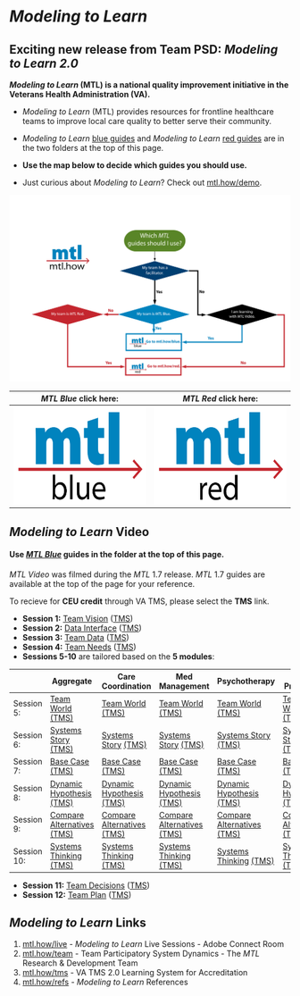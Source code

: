 # _Modeling to Learn_ 

## Exciting new release from Team PSD: _Modeling to Learn 2.0_ 

**_Modeling to Learn_ (MTL) is a national quality improvement initiative in the Veterans Health Administration (VA).** 
- _Modeling to Learn_ (MTL) provides resources for frontline healthcare teams to improve local care quality to better serve their community. 

- _Modeling to Learn_ [blue guides](https://mtl.how/blue) and _Modeling to Learn_ [red guides](https://mtl.how/red) are in the two folders at the top of this page.
- **Use the map below to decide which guides you should use.**
- Just curious about _Modeling to Learn_? Check out [mtl.how/demo](https://mtl.how/demo).

[<img src = "https://github.com/lzim/teampsd/blob/master/resources/maps/mtl.how_map.png">](https://mtl.how)

 _MTL Blue_ click here: | _MTL Red_ click here:
-- | --
[<img src = "https://github.com/lzim/teampsd/blob/master/resources/logos/mtl_how_blue.png" height = "175" width = "300">](https://github.com/lzim/mtl/tree/master/blue) | [<img src = "https://github.com/lzim/teampsd/blob/master/resources/logos/mtl_how_red.png" height = "175" width = "300">](https://github.com/lzim/mtl/tree/master/red) |

## _Modeling to Learn_ Video
#### Use [_MTL Blue_](https://mtl.how/blue) guides in the folder at the top of this page.
_MTL Video_ was filmed during the _MTL_ 1.7 release. _MTL_ 1.7 guides are available at the top of the page for your reference.

To recieve for **CEU credit** through VA TMS, please select the **TMS** link.

- **Session 1:** [Team Vision](https://bcove.video/2PBJxli) ([TMS](https://hcm03.ns2cloud.com/sf/learning?destUrl=https%3a%2f%2fva%2dhcm03%2ens2cloud%2ecom%2flearning%2fuser%2fdeeplink%5fredirect%2ejsp%3flinkId%3dITEM%5fDETAILS%26componentID%3d41387%26componentTypeID%3dVA%26revisionDate%3d1585238760000%26fromSF%3dY&company=VAHCM03))
- **Session 2:** [Data Interface](https://bcove.video/2PGS6vo) ([TMS](https://hcm03.ns2cloud.com/sf/learning?destUrl=https%3a%2f%2fva%2dhcm03%2ens2cloud%2ecom%2flearning%2fuser%2fdeeplink%5fredirect%2ejsp%3flinkId%3dITEM%5fDETAILS%26componentID%3d41544%26componentTypeID%3dVA%26revisionDate%3d1586807640000%26fromSF%3dY&company=VAHCM03))
- **Session 3:** [Team Data](https://bcove.video/38Buyk2) ([TMS](https://hcm03.ns2cloud.com/sf/learning?destUrl=https%3a%2f%2fva%2dhcm03%2ens2cloud%2ecom%2flearning%2fuser%2fdeeplink%5fredirect%2ejsp%3flinkId%3dITEM%5fDETAILS%26componentID%3d41433%26componentTypeID%3dVA%26revisionDate%3d1585580220000%26fromSF%3dY&company=VAHCM03))
- **Session 4:** [Team Needs](https://bcove.video/36E0XF7) ([TMS](https://hcm03.ns2cloud.com/sf/learning?destUrl=https%3a%2f%2fva%2dhcm03%2ens2cloud%2ecom%2flearning%2fuser%2fdeeplink%5fredirect%2ejsp%3flinkId%3dITEM%5fDETAILS%26componentID%3d41434%26componentTypeID%3dVA%26revisionDate%3d1585580820000%26fromSF%3dY&company=VAHCM03))
- **Sessions 5-10** are tailored based on the **5 modules**:

  | Aggregate | Care Coordination | Med Management | Psychotherapy | Suicide Prevention | 
-- | -- | -- | -- | -- | -- 
Session 5: | [Team World](https://bcove.video/36xbi5t)   [(TMS)](https://hcm03.ns2cloud.com/sf/learning?destUrl=https%3a%2f%2fva%2dhcm03%2ens2cloud%2ecom%2flearning%2fuser%2fdeeplink%5fredirect%2ejsp%3flinkId%3dITEM%5fDETAILS%26componentID%3d41435%26componentTypeID%3dVA%26revisionDate%3d1585581000000%26fromSF%3dY&company=VAHCM03) | [Team World](https://bcove.video/34fw7AR)   [(TMS)](https://hcm03.ns2cloud.com/sf/learning?destUrl=https%3a%2f%2fva%2dhcm03%2ens2cloud%2ecom%2flearning%2fuser%2fdeeplink%5fredirect%2ejsp%3flinkId%3dITEM%5fDETAILS%26componentID%3d41574%26componentTypeID%3dVA%26revisionDate%3d1586956380000%26fromSF%3dY&company=VAHCM03) | [Team World](https://bcove.video/2snBuko)   [(TMS)](https://hcm03.ns2cloud.com/sf/learning?destUrl=https%3a%2f%2fva%2dhcm03%2ens2cloud%2ecom%2flearning%2fuser%2fdeeplink%5fredirect%2ejsp%3flinkId%3dITEM%5fDETAILS%26componentID%3d41575%26componentTypeID%3dVA%26revisionDate%3d1586956560000%26fromSF%3dY&company=VAHCM03) | [Team World](https://bcove.video/34gfrJG)   [(TMS)](https://hcm03.ns2cloud.com/sf/learning?destUrl=https%3a%2f%2fva%2dhcm03%2ens2cloud%2ecom%2flearning%2fuser%2fdeeplink%5fredirect%2ejsp%3flinkId%3dITEM%5fDETAILS%26componentID%3d41576%26componentTypeID%3dVA%26revisionDate%3d1586956680000%26fromSF%3dY&company=VAHCM03) | [Team   World](https://bcove.video/2PgYXN5)   [(TMS)](https://hcm03.ns2cloud.com/sf/learning?destUrl=https%3a%2f%2fva%2dhcm03%2ens2cloud%2ecom%2flearning%2fuser%2fdeeplink%5fredirect%2ejsp%3flinkId%3dITEM%5fDETAILS%26componentID%3d41577%26componentTypeID%3dVA%26revisionDate%3d1586956920000%26fromSF%3dY&company=VAHCM03) |  
Session 6: | [Systems Story](https://bcove.video/35lRbaf)   [(TMS)](https://hcm03.ns2cloud.com/sf/learning?destUrl=https%3a%2f%2fva%2dhcm03%2ens2cloud%2ecom%2flearning%2fuser%2fdeeplink%5fredirect%2ejsp%3flinkId%3dITEM%5fDETAILS%26componentID%3d41436%26componentTypeID%3dVA%26revisionDate%3d1585594980000%26fromSF%3dY&company=VAHCM03) | [Systems Story](https://bcove.video/2POCoP0)   [(TMS)](https://hcm03.ns2cloud.com/sf/learning?destUrl=https%3a%2f%2fva%2dhcm03%2ens2cloud%2ecom%2flearning%2fuser%2fdeeplink%5fredirect%2ejsp%3flinkId%3dITEM%5fDETAILS%26componentID%3d41485%26componentTypeID%3dVA%26revisionDate%3d1586278800000%26fromSF%3dY&company=VAHCM03) | [Systems Story](https://bcove.video/2YNtPYt)   [(TMS)](https://hcm03.ns2cloud.com/sf/learning?destUrl=https%3a%2f%2fva%2dhcm03%2ens2cloud%2ecom%2flearning%2fuser%2fdeeplink%5fredirect%2ejsp%3flinkId%3dITEM%5fDETAILS%26componentID%3d41486%26componentTypeID%3dVA%26revisionDate%3d1586279040000%26fromSF%3dY&company=VAHCM03) | [Systems Story](https://bcove.video/2YMyOsC)   [(TMS)](https://hcm03.ns2cloud.com/sf/learning?destUrl=https%3a%2f%2fva%2dhcm03%2ens2cloud%2ecom%2flearning%2fuser%2fdeeplink%5fredirect%2ejsp%3flinkId%3dITEM%5fDETAILS%26componentID%3d41487%26componentTypeID%3dVA%26revisionDate%3d1586278680000%26fromSF%3dY&company=VAHCM03) | [Systems   Story](https://bcove.video/2PGWGKa)   [(TMS)](https://hcm03.ns2cloud.com/sf/learning?destUrl=https%3a%2f%2fva%2dhcm03%2ens2cloud%2ecom%2flearning%2fuser%2fdeeplink%5fredirect%2ejsp%3flinkId%3dITEM%5fDETAILS%26componentID%3d41488%26componentTypeID%3dVA%26revisionDate%3d1586279340000%26fromSF%3dY&company=VAHCM03)
Session 7: | [Base Case](https://bcove.video/2PGqKWd)   [(TMS)](https://hcm03.ns2cloud.com/sf/learning?destUrl=https%3a%2f%2fva%2dhcm03%2ens2cloud%2ecom%2flearning%2fuser%2fdeeplink%5fredirect%2ejsp%3flinkId%3dITEM%5fDETAILS%26componentID%3d41489%26componentTypeID%3dVA%26revisionDate%3d1586277780000%26fromSF%3dY&company=VAHCM03) | [Base Case](https://bcove.video/2PJxPVP)   [(TMS)](https://hcm03.ns2cloud.com/sf/learning?destUrl=https%3a%2f%2fva%2dhcm03%2ens2cloud%2ecom%2flearning%2fuser%2fdeeplink%5fredirect%2ejsp%3flinkId%3dITEM%5fDETAILS%26componentID%3d41490%26componentTypeID%3dVA%26revisionDate%3d1586278020000%26fromSF%3dY&company=VAHCM03) | [Base Case](https://bcove.video/2qNGRsw)   [(TMS)](https://hcm03.ns2cloud.com/sf/learning?destUrl=https%3a%2f%2fva%2dhcm03%2ens2cloud%2ecom%2flearning%2fuser%2fdeeplink%5fredirect%2ejsp%3flinkId%3dITEM%5fDETAILS%26componentID%3d41491%26componentTypeID%3dVA%26revisionDate%3d1586278260000%26fromSF%3dY&company=VAHCM03) | [Base Case](https://bcove.video/2YN5nH2)   [(TMS)](https://hcm03.ns2cloud.com/sf/learning?destUrl=https%3a%2f%2fva%2dhcm03%2ens2cloud%2ecom%2flearning%2fuser%2fdeeplink%5fredirect%2ejsp%3flinkId%3dITEM%5fDETAILS%26componentID%3d41492%26componentTypeID%3dVA%26revisionDate%3d1586278500000%26fromSF%3dY&company=VAHCM03) | [Base   Case](https://bcove.video/2RVNQuu)   [(TMS)](https://hcm03.ns2cloud.com/sf/learning?destUrl=https%3a%2f%2fva%2dhcm03%2ens2cloud%2ecom%2flearning%2fuser%2fdeeplink%5fredirect%2ejsp%3flinkId%3dITEM%5fDETAILS%26componentID%3d41493%26componentTypeID%3dVA%26revisionDate%3d1586278380000%26fromSF%3dY&company=VAHCM03) |  
Session 8: | [Dynamic Hypothesis](https://bcove.video/35ks9bC)   [(TMS)](https://hcm03.ns2cloud.com/sf/learning?destUrl=https%3a%2f%2fva%2dhcm03%2ens2cloud%2ecom%2flearning%2fuser%2fdeeplink%5fredirect%2ejsp%3flinkId%3dITEM%5fDETAILS%26componentID%3d41456%26componentTypeID%3dVA%26revisionDate%3d1585663140000%26fromSF%3dY&company=VAHCM03) | [Dynamic Hypothesis](https://bcove.video/2RMmCql)   [(TMS)](https://hcm03.ns2cloud.com/sf/learning?destUrl=https%3a%2f%2fva%2dhcm03%2ens2cloud%2ecom%2flearning%2fuser%2fdeeplink%5fredirect%2ejsp%3flinkId%3dITEM%5fDETAILS%26componentID%3d41546%26componentTypeID%3dVA%26revisionDate%3d1586807760000%26fromSF%3dY&company=VAHCM03) | [Dynamic Hypothesis](https://bcove.video/35kBzUy)   [(TMS)](https://hcm03.ns2cloud.com/sf/learning?destUrl=https%3a%2f%2fva%2dhcm03%2ens2cloud%2ecom%2flearning%2fuser%2fdeeplink%5fredirect%2ejsp%3flinkId%3dITEM%5fDETAILS%26componentID%3d41547%26componentTypeID%3dVA%26revisionDate%3d1586807880000%26fromSF%3dY&company=VAHCM03) | [Dynamic Hypothesis](https://bcove.video/2smgSJc)   [(TMS)](https://hcm03.ns2cloud.com/sf/learning?destUrl=https%3a%2f%2fva%2dhcm03%2ens2cloud%2ecom%2flearning%2fuser%2fdeeplink%5fredirect%2ejsp%3flinkId%3dITEM%5fDETAILS%26componentID%3d41548%26componentTypeID%3dVA%26revisionDate%3d1586808000000%26fromSF%3dY&company=VAHCM03) | [Dynamic   Hypothesis](https://bcove.video/2RQGDMk)   [(TMS)](https://hcm03.ns2cloud.com/sf/learning?destUrl=https%3a%2f%2fva%2dhcm03%2ens2cloud%2ecom%2flearning%2fuser%2fdeeplink%5fredirect%2ejsp%3flinkId%3dITEM%5fDETAILS%26componentID%3d41549%26componentTypeID%3dVA%26revisionDate%3d1586808180000%26fromSF%3dY&company=VAHCM03)
Session 9: | [Compare Alternatives](https://bcove.video/2t8cRs7)   [(TMS)](https://hcm03.ns2cloud.com/sf/learning?destUrl=https%3a%2f%2fva%2dhcm03%2ens2cloud%2ecom%2flearning%2fuser%2fdeeplink%5fredirect%2ejsp%3flinkId%3dITEM%5fDETAILS%26componentID%3d41494%26componentTypeID%3dVA%26revisionDate%3d1586279640000%26fromSF%3dY&company=VAHCM03) | [Compare Alternatives](https://bcove.video/38B9Pgw)   [(TMS)](https://hcm03.ns2cloud.com/sf/learning?destUrl=https%3a%2f%2fva%2dhcm03%2ens2cloud%2ecom%2flearning%2fuser%2fdeeplink%5fredirect%2ejsp%3flinkId%3dITEM%5fDETAILS%26componentID%3d41550%26componentTypeID%3dVA%26revisionDate%3d1586808300000%26fromSF%3dY&company=VAHCM03) | [Compare Alternatives](https://bcove.video/36AoaaS)   [(TMS)](https://hcm03.ns2cloud.com/sf/learning?destUrl=https%3a%2f%2fva%2dhcm03%2ens2cloud%2ecom%2flearning%2fuser%2fdeeplink%5fredirect%2ejsp%3flinkId%3dITEM%5fDETAILS%26componentID%3d41551%26componentTypeID%3dVA%26revisionDate%3d1586808420000%26fromSF%3dY&company=VAHCM03) | [Compare Alternatives](https://bcove.video/2PgADLb)   [(TMS)](https://hcm03.ns2cloud.com/sf/learning?destUrl=https%3a%2f%2fva%2dhcm03%2ens2cloud%2ecom%2flearning%2fuser%2fdeeplink%5fredirect%2ejsp%3flinkId%3dITEM%5fDETAILS%26componentID%3d41552%26componentTypeID%3dVA%26revisionDate%3d1586808780000%26fromSF%3dY&company=VAHCM03) | [Compare   Alternatives](https://bcove.video/34oXQiQ)   [(TMS)](https://hcm03.ns2cloud.com/sf/learning?destUrl=https%3a%2f%2fva%2dhcm03%2ens2cloud%2ecom%2flearning%2fuser%2fdeeplink%5fredirect%2ejsp%3flinkId%3dITEM%5fDETAILS%26componentID%3d41553%26componentTypeID%3dVA%26revisionDate%3d1586808900000%26fromSF%3dY&company=VAHCM03)
Session 10: | [Systems Thinking](https://bcove.video/2RVMiB3)   [(TMS)](https://hcm03.ns2cloud.com/sf/learning?destUrl=https%3a%2f%2fva%2dhcm03%2ens2cloud%2ecom%2flearning%2fuser%2fdeeplink%5fredirect%2ejsp%3flinkId%3dITEM%5fDETAILS%26componentID%3d41483%26componentTypeID%3dVA%26revisionDate%3d1586285100000%26fromSF%3dY&company=VAHCM03) | [Systems Thinking](https://bcove.video/2YIcHUe)   [(TMS)](https://hcm03.ns2cloud.com/sf/learning?destUrl=https%3a%2f%2fva%2dhcm03%2ens2cloud%2ecom%2flearning%2fuser%2fdeeplink%5fredirect%2ejsp%3flinkId%3dITEM%5fDETAILS%26componentID%3d41545%26componentTypeID%3dVA%26revisionDate%3d1586809200000%26fromSF%3dY&company=VAHCM03) | [Systems Thinking](https://bcove.video/2EbU0ii)   [(TMS)](https://hcm03.ns2cloud.com/sf/learning?destUrl=https%3a%2f%2fva%2dhcm03%2ens2cloud%2ecom%2flearning%2fuser%2fdeeplink%5fredirect%2ejsp%3flinkId%3dITEM%5fDETAILS%26componentID%3d41554%26componentTypeID%3dVA%26revisionDate%3d1586809380000%26fromSF%3dY&company=VAHCM03) | [Systems Thinking](https://bcove.video/2thMmRh)   [(TMS)](https://hcm03.ns2cloud.com/sf/learning?destUrl=https%3a%2f%2fva%2dhcm03%2ens2cloud%2ecom%2flearning%2fuser%2fdeeplink%5fredirect%2ejsp%3flinkId%3dITEM%5fDETAILS%26componentID%3d41555%26componentTypeID%3dVA%26revisionDate%3d1586809500000%26fromSF%3dY&company=VAHCM03) | [Systems   Thinking](https://bcove.video/2PEAFLU)   [(TMS)](https://hcm03.ns2cloud.com/sf/learning?destUrl=https%3a%2f%2fva%2dhcm03%2ens2cloud%2ecom%2flearning%2fuser%2fdeeplink%5fredirect%2ejsp%3flinkId%3dITEM%5fDETAILS%26componentID%3d41556%26componentTypeID%3dVA%26revisionDate%3d1586809620000%26fromSF%3dY&company=VAHCM03)

- **Session 11:** [Team Decisions](https://bcove.video/2EhzInn) ([TMS](https://hcm03.ns2cloud.com/sf/learning?destUrl=https%3a%2f%2fva%2dhcm03%2ens2cloud%2ecom%2flearning%2fuser%2fdeeplink%5fredirect%2ejsp%3flinkId%3dITEM%5fDETAILS%26componentID%3d41495%26componentTypeID%3dVA%26revisionDate%3d1586286720000%26fromSF%3dY&company=VAHCM03))
- **Session 12:** [Team Plan](https://bcove.video/38xrxBz) ([TMS](https://hcm03.ns2cloud.com/sf/learning?destUrl=https%3a%2f%2fva%2dhcm03%2ens2cloud%2ecom%2flearning%2fuser%2fdeeplink%5fredirect%2ejsp%3flinkId%3dITEM%5fDETAILS%26componentID%3d41484%26componentTypeID%3dVA%26revisionDate%3d1586286840000%26fromSF%3dY&company=VAHCM03))

## *Modeling to Learn* Links
1. [mtl.how/live](https://www.mtl.how/live) - _Modeling to Learn_ Live Sessions - Adobe Connect Room
2. [mtl.how/team](https://www.mtl.how/team) - Team Participatory System Dynamics - The _MTL_ Research & Development Team
3. [mtl.how/tms](https://www.mtl.how/tms) - VA TMS 2.0 Learning System for Accreditation
4. [mtl.how/refs](https://www.mtl.how/refs) - _Modeling to Learn_ References 